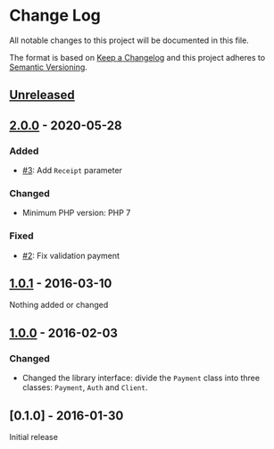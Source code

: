 # Change Log
All notable changes to this project will be documented in this file.

The format is based on [Keep a Changelog](http://keepachangelog.com/) 
and this project adheres to [Semantic Versioning](http://semver.org/).

## [Unreleased]

## [2.0.0] - 2020-05-28
### Added
- [#3](https://github.com/Lexty/robokassa/pull/3): Add `Receipt` parameter
### Changed
- Minimum PHP version: PHP 7
### Fixed
- [#2](https://github.com/Lexty/robokassa/pull/2): Fix validation payment

## [1.0.1] - 2016-03-10
Nothing added or changed

## [1.0.0] - 2016-02-03
### Changed
- Changed the library interface: divide the `Payment` class into three classes: `Payment`, `Auth` and `Client`.

## [0.1.0] - 2016-01-30
Initial release

[Unreleased]: https://github.com/lexty/robokassa/compare/2.0.0...HEAD
[2.0.0]: https://github.com/lexty/robokassa/compare/1.0.1...2.0.0
[1.0.1]: https://github.com/lexty/robokassa/compare/1.0.0...1.0.1
[1.0.0]: https://github.com/lexty/robokassa/compare/0.1.0...1.0.0
